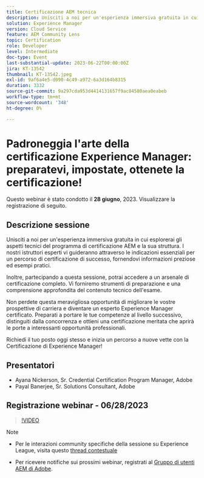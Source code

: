 ```yaml
---
title: Certificazione AEM tecnica
description: Unisciti a noi per un'esperienza immersiva gratuita in cui esplorerai gli aspetti tecnici del programma di certificazione AEM e la sua struttura. I nostri istruttori esperti ti guideranno attraverso le indicazioni essenziali per un percorso di certificazione di successo, fornendoti informazioni preziose ed esempi pratici.Inoltre, partecipando a questa sessione, potrai accedere a un arsenale di certificazione completo. Vi forniremo i toolkit di preparazione, e una comprensione approfondita del contenuto tecnico dell'esame.Non perdere questa meravigliosa opportunità per aumentare le vostre prospettive di carriera e diventare un esperto Experience Manager certificato. Preparati a portare le tue competenze al livello successivo, distinguiti dalla concorrenza e ottieni una certificazione meritata che aprirà le porte a interessanti opportunità professionali.Richiedi il tuo posto oggi e inizia un percorso a nuove vette con la certificazione Experience Manager!
solution: Experience Manager
version: Cloud Service
feature: AEM Community Lens
topic: Certification
role: Developer
level: Intermediate
doc-type: Event
last-substantial-update: 2023-06-22T00:00:00Z
jira: KT-13542
thumbnail: KT-13542.jpeg
exl-id: 9af6a4e5-d090-4c49-a972-6a3d164b8315
duration: 3332
source-git-commit: 9a297cda953d4414131657f9ac84580aea0eabeb
workflow-type: tm+mt
source-wordcount: '348'
ht-degree: 0%

---
```


# Padroneggia l&#39;arte della certificazione Experience Manager: preparatevi, impostate, ottenete la certificazione!

Questo webinar è stato condotto il **28 giugno**, 2023. Visualizzare la registrazione di seguito.

## Descrizione sessione

Unisciti a noi per un&#39;esperienza immersiva gratuita in cui esplorerai gli aspetti tecnici del programma di certificazione AEM e la sua struttura. I nostri istruttori esperti vi guideranno attraverso le indicazioni essenziali per un percorso di certificazione di successo, fornendovi informazioni preziose ed esempi pratici.

Inoltre, partecipando a questa sessione, potrai accedere a un arsenale di certificazione completo. Vi forniremo strumenti di preparazione e una comprensione approfondita del contenuto tecnico dell&#39;esame.

Non perdete questa meravigliosa opportunità di migliorare le vostre prospettive di carriera e diventare un esperto Experience Manager certificato. Preparati a portare le tue competenze al livello successivo, distinguiti dalla concorrenza e ottieni una certificazione meritata che aprirà le porte a interessanti opportunità professionali.

Richiedi il tuo posto oggi stesso e inizia un percorso a nuove vette con la Certificazione di Experience Manager!

## Presentatori

* Ayana Nickerson, Sr. Credential Certification Program Manager, Adobe
* Payal Banerjee, Sr. Solutions Consultant, Adobe

## Registrazione webinar - 06/28/2023

>[!VIDEO](https://video.tv.adobe.com/v/3421028)

>[!NOTE]
>
>* Per le interazioni community specifiche della sessione su Experience League, visita questo [thread contestuale](https://adobe.ly/3p2CmbA)
>
>* Per ricevere notifiche sui prossimi webinar, registrati al [Gruppo di utenti AEM di Adobe](https://aem-augs.adobe.com/).
